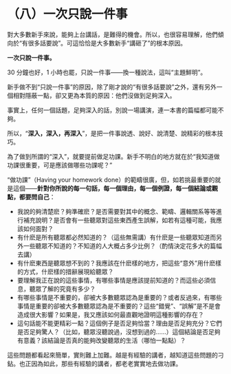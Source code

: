 # （八）一次只說一件事

對大多數新手來說，能夠上台講話，是難得的機會。所以，也很容易理解，他們傾向於“有很多話要說”。可這恰恰是大多數新手“講砸了”的根本原因。

**一次只說一件事。**

30 分鐘也好，1 小時也罷，只說一件事——換一種說法，這叫“主題鮮明”。

新手做不到“只說一件事”的原因，除了剛才說的“有很多話要說”之外，還有另外一個相對隱蔽一點，卻又更為本質的原因：他們沒做到足夠深入。

事實上，任何一個話題，足夠深入的話，別說一場講演，連一本書的篇幅都可能不夠。

所以，“**深入，深入，再深入**”，是把一件事說透、說好、說清楚、說精彩的根本技巧。

為了做到所謂的“深入”，就要提前做足功課。新手不明白的地方就在於“我知道做功課很重要，可是應該做哪些功課呢？”

“做功課”（Having your homework
done）的範疇很廣，但，如若挑最重要的就是這個——**針對你所說的每一句話，每一個理由，每一個例證，每一個結論或觀點，都要問自己**：

- 我說的夠清楚麽？夠準確麽？是否需要對其中的概念、範疇、邏輯關系等等進行補充說明？是否會有一些聽眾對這些東西產生誤解，如若有這種可能，我應該如何面對？
- 有什麽是所有聽眾都必然知道的？（這些無需講）有什麽是一些聽眾知道而另外一些聽眾不知道的？不知道的人大概占多少比例？（酌情決定花多大的篇幅去講）
- 有什麽東西是聽眾想不到的？我應該在什麽樣的地方，把這些“意外”用什麽樣的方式，什麽樣的措辭展現給聽眾？
- 要理解我正在說的這些事情，有哪些事情是應該提前知道的？而這些必須信息，聽眾了解的究竟有多少？
- 有哪些事情是不重要的，卻被大多數聽眾認為是重要的？或者反過來，有哪些事情是重要的卻被大多數聽眾認為是不重要的？這些“錯覺”、“誤解”是不是會造成很大影響？如果是，我又應該如何最直觀地證明這種影響的存在？
- 這句話能不能更精彩一點？這個例子是否足夠恰當？理由是否足夠充分？它們是否足夠驚人？（比如，聽眾沒聽說過，沒想到過的……）這個結論是否足夠有意義？該結論是否真的能夠改變聽眾的生活（哪怕一點點）？

這些問題都看起來簡單，實則難上加難。越是有經驗的講者，越知道這些問題的刁鉆。也正因為如此，那些有經驗的講者，都老老實實地去做功課。
